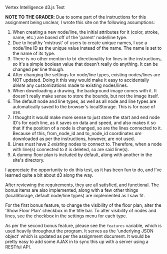 Vertex Intelligence d3.js Test

**NOTE TO THE GRADER**:
Due to some part of the instructions for this assignment being unclear, I wrote this site on the following assumptions:
1) When creating a new node/line, the initial attributes for it (color, stroke, name, etc.) are based off of the 'parent' node/line type.
2) Due to healthy 'mistrust' of users to create unique names, I use a node/line ID as the unique value instead of the name. The name is set to the name of its type.
3) There is no other mention to bi-directionality for lines in the instructions, so it's a simple boolean value that doesn't really do anything. It can be changed per line though.
4) After changing the settings for node/line types, existing nodes/lines are NOT updated. Doing it this way would make it easy to accidentally *delete* any customizations made to existing nodes/lines.
5) When downloading a drawing, the background image comes with it. It doesn't really make sense to store the bounds, but not the image itself.
6) The default node and line types, as well as all node and line types are automatically saved to the browser's localStorage. This is for ease of use.
7) I thought it would make more sense to just store the start and end node ID's for each line, as it saves on data and speed, and also makes it so that if the position of a node is changed, so are the lines connected to it. Because of this, from_node_id and to_node_id coordinates *are* downloaded as per the instructions, however, are not used.
8) Lines must have 2 *existing* nodes to connect to. Therefore, when a node with line(s) connected to it is deleted, so are said line(s).
9) A dummy floor plan is included by default, along with another in the site's directory.

I appreciate the opportunity to do this test, as it has been fun to do, and I've learned quite a bit about d3 along the way.

After reviewing the requirements, they are all satisfied, and functional. The bonus items are also implemented, along with a few other things (localStorage, default node/line types) are implemented as I saw fit. 

For the first bonus feature, to change the visibility of the floor plan, alter the 'Show Floor Plan' checkbox in the title bar. To alter visibility of nodes and lines, see the checkbox in the settings menu for each type.

As per the second bonus feature, please see the `features` variable, which is used heavily throughout the program. It serves as the 'underlying JSON object' which is updated as per the assignment document. It would be pretty easy to add some AJAX in to sync this up with a server using a RESTful API.
